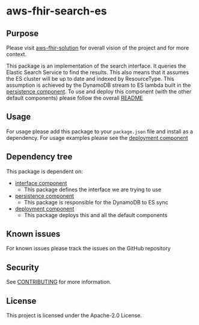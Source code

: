 # aws-fhir-search-es

## Purpose

Please visit [aws-fhir-solution](https://github.com/awslabs/aws-fhir-solution) for overall vision of the project and for more context.

This package is an implementation of the search interface. It queries the Elastic Search Service to find the results. This also means that it assumes the ES cluster will be up to date and indexed by ResourceType. This assumption is achieved by the DynamoDB stream to ES lambda built in the [persistence component](https://github.com/awslabs/aws-fhir-persistence-ddb). To use and deploy this component (with the other default components) please follow the overall [README](https://github.com/awslabs/aws-fhir-solution)

## Usage

For usage please add this package to your `package.json` file and install as a dependency. For usage examples please see the [deployment component](https://github.com/awslabs/aws-fhir-solution)

## Dependency tree

This package is dependent on:

- [interface component](https://github.com/awslabs/aws-fhir-interface)
  - This package defines the interface we are trying to use
- [persistence component](https://github.com/awslabs/aws-fhir-persistence-ddb)
  - This package is responsible for the DynamoDB to ES sync
- [deployment component](https://github.com/awslabs/aws-fhir-solution)
  - This package deploys this and all the default components

## Known issues

For known issues please track the issues on the GitHub repository

## Security

See [CONTRIBUTING](CONTRIBUTING.md#security-issue-notifications) for more information.

## License

This project is licensed under the Apache-2.0 License.
